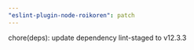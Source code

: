 ```yaml
---
"eslint-plugin-node-roikoren": patch
---
```


chore(deps): update dependency lint-staged to v12.3.3
